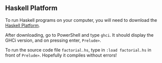 ## Haskell Platform ##
To run Haskell programs on your computer, you will need to download the [Haskell Platform](https://www.haskell.org/platform/).

After downloading, go to PowerShell and type `ghci`. It should display the GHCi version, and on pressing enter, `Prelude>`.

To run the source code file `factorial.hs`, type in `:load factorial.hs` in front of `Prelude>`. Hopefully it compiles without errors!
